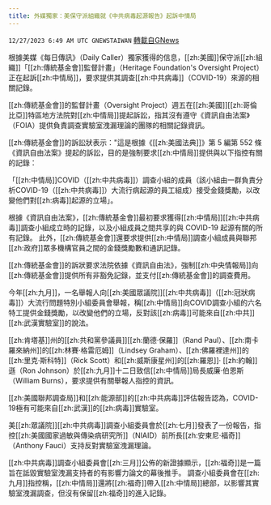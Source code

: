 ```yaml
---
title: 外媒獨家：美保守派組織就《中共病毒起源報告》起訴中情局
---
```

`12/27/2023 6:49 AM UTC GNEWSTAIWAN` [轉載自GNews](https://gnews.org/articles/2155778)



  
根據美媒《每日傳訊》（Daily Caller）獨家獲得的信息，[[zh:美國]]保守派[[zh:組織]]「[[zh:傳統基金會]]監督計畫」（Heritage Foundation's Oversight Project）正在起訴[[zh:中情局]]，要求提供其調查[[zh:中共病毒]]（COVID-19）來源的相關記錄。

[[zh:傳統基金會]]的監督計畫（Oversight Project）週五在[[zh:美國]][[zh:哥倫比亞]]特區地方法院對[[zh:中情局]]提起訴訟，指其沒有遵守《資訊自由法案》（FOIA）提供負責調查實驗室洩漏理論的團隊的相關記錄資訊。

  

[[zh:傳統基金會]]的訴訟狀表示："這是根據《[[zh:美國法典]]》第 5 編第 552 條《資訊自由法案》提起的訴訟，目的是強制要求[[zh:中情局]]提供與以下指控有關的記錄：

  

 「[[zh:中情局]]COVID（[[zh:中共病毒]]）調查小組的成員（該小組由一群負責分析COVID-19（[[zh:中共病毒]]）大流行病起源的員工組成）接受金錢獎勵，以改變他們對[[zh:病毒]]起源的立場」。

  

根據《資訊自由法案》，[[zh:傳統基金會]]最初要求獲得[[zh:中情局]][[zh:中共病毒]]調查小組成立時的記錄，以及小組成員之間共享的與 COVID-19 起源有關的所有記錄。 此外，[[zh:傳統基金會]]還要求提供[[zh:中情局]]調查小組成員與聯邦[[zh:政府]]眾多機構官員之間的金錢獎勵數和通訊記錄。

  

[[zh:傳統基金會]]的訴狀要求法院依據《資訊自由法》，強制[[zh:中央情報局]]向[[zh:傳統基金會]]提供所有非豁免記錄，並支付[[zh:傳統基金會]]的調查費用。

  

今年[[zh:九月]]，一名舉報人向[[zh:美國眾議院]][[zh:中共病毒]]（[[zh:冠狀病毒]]）大流行問題特別小組委員會舉報，稱[[zh:中情局]]向COVID調查小組的六名特工提供金錢獎勵，以改變他們的立場，反對該[[zh:病毒]]可能來自[[zh:中共]][[zh:武漢實驗室]]的說法。

  

[[zh:肯塔基]]州的[[zh:共和黨參議員]][[zh:蘭德·保羅]]（Rand Paul）、[[zh:南卡羅來納州]]的[[zh:林賽·格雷厄姆]]（Lindsey Graham）、[[zh:佛羅裡達州]]的[[zh:里克·斯科特]]（Rick Scott）和[[zh:威斯康星州]]的[[zh:羅恩]]· [[zh:約翰]]遜（Ron Johnson）於[[zh:九月]]十二日致信[[zh:中情局]]局長威廉·伯恩斯（William Burns），要求提供有關舉報人指控的資訊。

  

[[zh:美國聯邦調查局]]和[[zh:能源部]]的[[zh:中共病毒]]評估報告認為，COVID-19極有可能來自[[zh:武漢]]的[[zh:病毒]]實驗室。

  

美[[zh:眾議院]][[zh:中共病毒]]調查小組委員會於[[zh:七月]]發表了一份報告，指控[[zh:美國國家過敏與傳染病研究所]]（NIAID）前所長[[zh:安東尼·福奇]]（Anthony Fauci）支持反對實驗室洩漏理論。

  

[[zh:中共病毒]]調查小組委員會[[zh:三月]]公佈的新證據顯示，[[zh:福奇]]是一篇旨在詆毀實驗室洩漏支持者的有影響力論文的幕後推手。 調查小組委員會在[[zh:九月]]指控稱，[[zh:中情局]]還將[[zh:福奇]]帶入[[zh:中情局]]總部，以影響其實驗室洩漏調查，但沒有保留[[zh:福奇]]的進入記錄。
